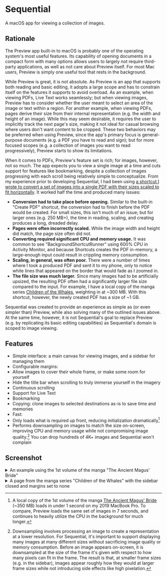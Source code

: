 # Sequential

A macOS app for viewing a collection of images.

## Rationale

The Preview app built-in to macOS is probably one of the operating system's most useful features. Its capability of opening documents in a compact form with many options allows users to largely not require third-party applications, as well as not care about Preview itself. For most Mac users, Preview is simply one useful tool that rests in the background.

While Preview is great, it is not absolute. As Preview is an app that supports both reading and basic editing, it adopts a large scope and has to constrain itself on the features it supports to avoid overload. As an example, when viewing PDFs, Live Text works seamlessly; but when viewing images, Preview has to consider whether the user meant to select an area of the image or text within a region. For another example, when viewing PDFs, pages derive their size from their internal representation (e.g. the width and height of an image). While this may seem desirable, it requires the user to implicitly track the next page's size, making it not ideal for casual browsing where users don't want content to be cropped. These two behaviors may be preferred when using Preview, since the app's primary focus is general-purpose documents (e.g. a PDF you have to read and sign); but for more focused scopes (e.g. a collection of images you want to read progressively), Preview starts to show its limitations.

When it comes to PDFs, Preview's feature set is rich; for images, however, not so much. The app expects you to view a single image at a time and cuts support for features like bookmarking, despite a collection of images progressing with each scroll being relatively simple to conceptualize. <!-- From here on out, figure out how best to cut out this entire section and replace it with just the chunks that matter. --> From my experience prior to developing Sequential, I had been using [a shortcut I wrote to convert a set of images into a single PDF with their sizes scaled to fit horizontally][shortcut]. It worked half the time and produced many issues:
- **Conversion had to take place before opening.** Similar to the built-in "Create PDF" shortcut, the conversion had to finish before the PDF would be created. For small sizes, this isn't much of an issue; but for larger ones (e.g. 250 MB+), the time in reading, scaling, and creating produces a long, dreaded delay.
- **Pages were often incorrectly scaled.** While the image width and height did match, the page size often did not.
- **Converting required significant CPU and memory usage.** It was common to see "BackgroundShortcutRunner" using 600% CPU in Activity Monitor, and because Shortcuts creates the PDF in-memory, a large-enough input could result in crippling memory consumption.
- **Scaling, in general, was often poor.** There were a number of times where I took a produced PDF and sent it to my phone, only to notice white lines that appeared on the border that would fade as I zoomed in.
- **The file size was much larger.** Since many images had to be artificially upsized, the resulting PDF often had a significantly larger file size compared to the input. For example, I have a local copy of the manga series [Children of the Whales][children-of-the-whales], weighting in at ~300 MB. With this shortcut, however, the newly created PDF has a size of ~1 GB.

Sequential was created to provide an experience as simple as (or even simpler than) Preview, while also solving many of the outlined issues above. At the same time, however, it is not Sequential's goal to replace Preview (e.g. by replicating its basic editing capabilities) as Sequential's domain is scoped to image viewing.

## Features

- Simple interface: a main canvas for viewing images, and a sidebar for managing them
- Configurable margins:
- Allow images to cover their whole frame, or make some room for yourself
- Hide the title bar when scrolling to truly immerse yourself in the imagery
- Continuous scrolling
- Support for Live Text
- Bookmarking
- Copying: clone images to selected destinations as-is to save time and memories
- Fast:
- Only loads what is required up front, reducing initialization dramatically[^1]
- Performs downsampling on images to match the size on-screen, improving CPU and memory usage while not compromising image quality.[^2] You can drop hundreds of 4K+ images and Sequential won't complain

## Screenshot

<details>
<summary>An example using the 1st volume of the manga "The Ancient Magus' Bride"</summary>

<img src="Documentation/Screenshots/The Ancient Magus' Bride.png" alt="The app showcasing the main canvas with one image, and a sidebar with three images. The toolbar contains a toggle for the Live Text icon and the sidebar a tab for only listing bookmarked images.">
</details>

<details>
<summary>A page from the manga series "Children of the Whales" with the sidebar closed and margins set to none</summary>

<img src="Documentation/Screenshots/Children of the Whales.png" alt="The app showcasing the visible frame of a page from Children of the Whales (volume 18, chapter 73, page 5). The sidebar is closed, so only the title bar and image featuring the work are present, with the image extending to cover the full width.">
</details>

[^1]: A local copy of the 1st volume of the manga [The Ancient Magus' Bride][the-ancient-magus-bride] (~350 MB) loads in under 1 second on my 2019 MacBook Pro. To compare, Preview loads the same set of images in 7 seconds, and continues to heavily utilize the CPU in the background for much longer.
[^2]: Downsampling involves processing an image to create a representation at a lower resolution. For Sequential, it's important to support displaying many images at many different sizes without sacrificing image quality or memory consumption. Before an image appears on-screen, it is downsampled at the size of the frame it's given with respect to how many pixels can fit in the frame. The result is that, at smaller frame sizes (e.g. in the sidebar), images appear roughly how they would at larger frame sizes while not introducing side effects like high pixelation.

[shortcut]: https://kyleerhabor.com/convert-images-to-same-width-pdf.shortcut
[children-of-the-whales]: https://en.wikipedia.org/wiki/Children_of_the_Whales
[the-ancient-magus-bride]: https://en.wikipedia.org/wiki/The_Ancient_Magus%27_Bride
